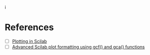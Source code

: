 i


# References

- [ ] [Plotting in Scilab](https://palash.home.blog/plotting-in-scilab)
- [ ] [Advanced Scilab plot formatting using gcf() and gca() functions](https://x-engineer.org/scilab-plot-gcf-gca/)

